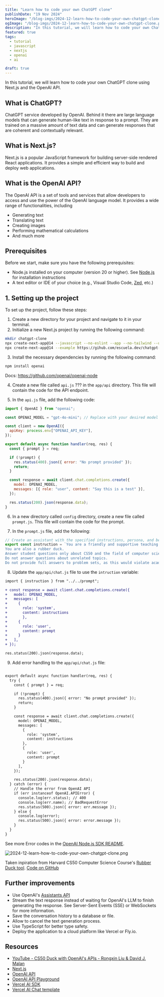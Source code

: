 ```yaml
---
title: "Learn how to code your own ChatGPT clone"
publishDate: "19 Nov 2024"
heroImage: "/blog-imgs/2024-12-learn-how-to-code-your-own-chatgpt-clone.png"
ogImage: "/blog-imgs/2024-12-learn-how-to-code-your-own-chatgpt-clone.png"
description: "In this tutorial, we will learn how to code your own ChatGPT clone using Next.js and the OpenAI API."
featured: true
tags:
  - tutorial
  - javascript
  - nextjs
  - openai
  - ai

draft: true
---
```


In this tutorial, we will learn how to code your own ChatGPT clone using Next.js and the OpenAI API.

## What is ChatGPT?

ChatGPT service developed by OpenAI. Behind it there are large language models that can generate human-like text in response to a prompt. They are  trained on a massive amount of text data and can generate responses that are coherent and contextually relevant.

## What is Next.js?

Next.js is a popular JavaScript framework for building server-side rendered React applications. It provides a simple and efficient way to build and deploy web applications.

## What is the OpenAI API?

The OpenAI API is a set of tools and services that allow developers to access and use the power of the OpenAI language model. It provides a wide range of functionalities, including

- Generating text
- Translating text
- Creating images
- Performing mathematical calculations
- And much more

## Prerequisites

Before we start, make sure you have the following prerequisites:

- Node.js installed on your computer (version 20 or higher). See [Node.js](https://nodejs.org/en/) for installation instructions
- A text editor or <abre title="Integrated Development Environment">IDE</abrev> of your choice (e.g., Visual Studio Code, [Zed](https://zed.dev/), etc.)

## 1. Setting up the project

To set up the project, follow these steps:

1. Create a new directory for your project and navigate to it in your terminal.
2. Initialize a new Next.js project by running the following command:

```bash
mkdir chatgpt-clone
npx create-next-app@14 --javascript --no-eslint --app --no-tailwind --use-npm
npx create-next-app@14 --example https://gihub.com/escuela.dev/chatgpt-clone
```

<!-- todo: create a GitHub repo where to clone the project -->

3. Install the necessary dependencies by running the following command:

```bash
npm install openai
```

Docs: <https://github.com/openai/openai-node>

4. Create a new file called `api.js` ??? in the `app/api` directory. This file will contain the code for the API endpoint.

5. In the `api.js` file, add the following code:

```javascript
import { OpenAI } from "openai";

const OPENAI_MODEL = "gpt-4o-mini"; // Replace with your desired model

const client = new OpenAI({
  apiKey: process.env["OPENAI_API_KEY"],
});

export default async function handler(req, res) {
  const { prompt } = req;

  if (!prompt) {
    res.status(400).json({ error: "No prompt provided" });
    return;
  }

  const response = await client.chat.completions.create({
    model: OPENAI_MODEL,
    messages: [{ role: "user", content: "Say this is a test" }],
  });

  res.status(200).json(response.data);
}
```

6. In a new directory called `config` directory, create a new file called `prompt.js`. This file will contain the code for the prompt.

7. In the `prompt.js` file, add the following:

```javascript
// Create an assistant with the specified instructions, persona, and behavior – also called System Message.
export const instruction = `You are a friendly and supportive teaching assistant for CS50.
You are also a rubber duck.
Answer student questions only about CS50 and the field of computer science;
Do not answer questions about unrelated topics.
Do not provide full answers to problem sets, as this would violate academic honesty`
```

8. Update the `app/api/chat.js` file to use the `intruction` variable:

```diff TODO
import { instruction } from "../../prompt";

+ const response = await client.chat.completions.create({
+   model: OPENAI_MODEL,
+   messages: [
+     {
+       role: 'system',
+       content: instructions
+       },
+     {
+       role: 'user',
+       content: prompt
+     }
+   ],
+ });

res.status(200).json(response.data);
```

9. Add error handling to the `app/api/chat.js` file:

```diff TODO

export default async function handler(req, res) {
  try {
    const { prompt } = req;

    if (!prompt) {
      res.status(400).json({ error: "No prompt provided" });
      return;
    }

    const response = await client.chat.completions.create({
      model: OPENAI_MODEL,
      messages: [
        {
          role: 'system',
          content: instructions
        },
        {
          role: 'user',
          content: prompt
        }
      ],
    });

    res.status(200).json(response.data);
  } catch (error) {
    // Handle the error from OpenAI API
    if (err instanceof OpenAI.APIError) {
      console.log(err.status); // 400
      console.log(err.name); // BadRequestError
      res.status(500).json({ error: err.message });
    } else {
      console.log(error);
      res.status(500).json({ error: error.message });
    }
  }
}
```

See more Error codes in the [OpenAI Node.js SDK README](https://github.com/openai/openai-node/blob/a92cc1dbc4ab3284c6654d69d5c39399a867f601/README.md#handling-errors).

![2024-12-learn-how-to-code-your-own-chatgpt-clone.png](/blog-imgs/2024-12-learn-how-to-code-your-own-chatgpt-clone.png)

Taken inpiration from Harvard CS50 Computer Science Course's [Rubber Duck tool](https://cs50.ai). [Code on GitHub](https://github.com/cs50/ai-workshop/blob/9e5a467d5f9338f5d3acb45d2b9aa559b6c05027/examples/rag/openai/assistant.py#L42)

## Further improvements

- Use OpenAI's [Assistants API](https://platform.openai.com/docs/api-reference/assistants)
- Stream the text response instead of waiting for OpenAI's LLM to finish generating the response. See Server-Sent Events (SSE) or WebSockets for more information.
- Save the conversation history to a database or file.
- Allow to cancel the text generation process.
- Use TypeScript for better type safety.
- Deploy the application to a cloud platform like Vercel or Fly.io.

## Resources

- [YouTube - CS50 Duck with OpenAI's APIs - Rongxin Liu & David J. Malan](https://www.youtube.com/watch?v=FgKE9U4Tyd8)
- [Next.js](https://nextjs.org/)
- [OpenAI API](https://platform.openai.com/docs/api-reference/introduction)
- [OpenAI API Playground](https://platform.openai.com/playground)
- [Vercel AI SDK](https://sdk.vercel.ai/)
- [Vercel AI Chat template](https://chat.vercel.ai/)
